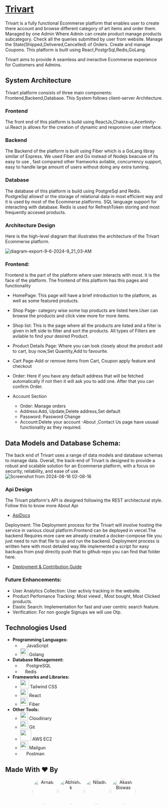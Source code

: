 
# <a href="https://painting-ecommerce.vercel.app/" target="_blank">Trivart</a>

Trivart is a fully functional Ecommerse platform that enables user to create there account and browse different category of art items and order them. Managed by one Admin Where Admin can create product manage products subcategory. Check all the queries submitted by user from website. Manage the State(Shipped,Delivered,Cancelled) of Orders. Create and manage Coupons.
This platform is built using React,PostgrSql,Redis,GoLang.

Trivart aims to provide 
 A seamless and ineractive Ecommerse experience for Customers and Admins.

 ## System Architecture <br/>
 Trivart platform consists of three main components: Frontend,Backend,Database.
 This System follows client-server Architecture.

  ### Frontend <br/>
 The front end of this platform is build using ReactJs,Chakra-ui,Acertinity-ui.React js allows for the creation of dynamic and responsive user interface.

### Backend <br/>
The Backend of the platform is built using Fiber which is a GoLang libray similar of Express. We used Fiber and Go instead of Nodejs beacuse of its easy to use , fast compared other framworks avilable, concurrency support, easy to handle large amount of users without doing any extra tunning.

### Database <br/>
The database of this platform is build using PostgreSql and Redis. PostgreSql allowsf or the storage of relational data in most efficient way and it is used by most of the Ecommerse platforms. SQL language support for interacting with database.
Redis is used for RefreshToken storing and most frequently accesed products.

### Architecture Design <br/>
Here is the high-level diagram that illustrates the architecture of the Trivart Ecommerse platform.


![diagram-export-9-6-2024-9_21_03-AM](https://github.com/user-attachments/assets/66ad0365-cdc7-414b-817e-044598c72795)


### Frontend: <br/>
Frontend is the part of the platform where user interacts with most. It is the face of the platform.
The frontend of this platform has this pages and functionality <br/>

- HomePage: This page will have a brief introduction to the platform, as well as some featured products.

- Shop Page- category wise some top products are listed here.User can browse the products and click view more for more items.

- Shop list: This is the page where all the products are listed and a filter is given in left side to filter and sort the products. All types of Filters are avilable to find your desired Product.

- Product Details Page: Where you can look closely about the product add to cart, buy now,Set Quantity,Add to favourite.

- Cart Page-Add or remove items from Cart, Coupon apply feature and checkout

- Order: Here if you have any default address that will be fetched automatically if not then it will ask you to add one. After that you can confirm Order.
- Account Section <br/>
   - Order: Manage orders
   - Address:Add, Update,Delete address,Set default
   - Password: Password Change
   - Account:Delete your account
-About ,Contact Us page have usuaal functionality as they required.

## Data Models and Database Schema: <br/>
The back end of Trivart uses a range of data models and database schemas to manage data. Overall, the back-end of Trivart is designed to provide a robust and scalable solution for an Ecommerse platform, with a focus on security, reliability, and ease of use.
![Screenshot from 2024-08-16 02-08-16](https://github.com/user-attachments/assets/48ce7ba0-ff35-4497-be21-90ccbed8d860)


### Api Design<br/>
The Trivart platform's API is designed following the REST architectural style.
Follow this to know more About Api
- [ApiDocs](https://documenter.getpostman.com/view/26905530/2sA3rxqD9b)

Deployment:
The Deployment process for the Trivart will involve hosting the service in various cloud platform.Frontend can be deployed in vercel.The backend Requires more care we already created a docker-compose file you just need to run that file to up and run the backend. Deployment process is written here with most detailed way.We implemented a script for easy backups from psql directly push that to github repo you can find that folder here.
- [Deployment & Contribution Guide](https://github.com/Niladri2003/Painting-Ecommerce/tree/main/server#readme)

### Future Enhancements:<br/>
- User Analytics Collection: User activiy tracking in the website.
- Product Perfomance Tracking: Most viewd , Most bought, Most Clicked products.
- Elastic Search: Implementation for fast and user centric search feature.
- Verification:  For non google Signups we will use Otp.
## Technologies Used
- **Programming Languages:** 
  - <img src="https://upload.wikimedia.org/wikipedia/commons/6/6a/JavaScript-logo.png" width="16"> JavaScript
  - <img src="https://encrypted-tbn0.gstatic.com/images?q=tbn:ANd9GcQB-LMXKauSZAPS91OF7OKnBwwUVl7xPr1v1Q&s" width ="25"> Golang
- **Database Management:** 
  - <img src="https://encrypted-tbn0.gstatic.com/images?q=tbn:ANd9GcSHhYIgLQICyLdxxt1uEcA4mTUM8-kNrMMMQA&s" width="16"> PostgreSQL
  - <img src="https://encrypted-tbn0.gstatic.com/images?q=tbn:ANd9GcRfJ0B70T5fmJc-C3Mc1r8ouFs2zTNLIQVJ6w&s" width="16" >Redis
- **Frameworks and Libraries:** 
  - <img src="https://www.devonblog.com/wp-content/uploads/2022/06/tailwind-thumb.jpg" width="28"> Tailwind CSS
  - <img src="https://reactjs.org/favicon.ico" width="25"> React
  - <img src="https://repository-images.githubusercontent.com/234231371/00fd8700-5430-11ea-820b-15fd85b2472c" width="25"> Fiber
- **Other Tools:** 
  - <img src="https://cloudinary.com/favicon.ico" width="25"> Cloudinary
  - <img src="https://git-scm.com/favicon.ico" width="25"> Git
  - <img src="https://encrypted-tbn0.gstatic.com/images?q=tbn:ANd9GcRULf2JOHbvkPux8pEzQrkH70TVSpfgRMzgQA&s" width="35"> AWS EC2
  - <img src="https://www.mailgun.com/favicon.ico" width="25"> Mailgun
  - <img src="https://res.cloudinary.com/postman/image/upload/t_team_logo/v1629869194/team/2893aede23f01bfcbd2319326bc96a6ed0524eba759745ed6d73405a3a8b67a8" width="16"> Postman
## Made With ❤️ By 
<p align="center">
   <a href="https://github.com/arnabpal16"><img src="https://github.com/arnabpal16.png" width="80" alt="Arnab" style="border-radius: 50%;"></a>
  <a href="https://github.com/Abhisheksantra28"><img src="https://github.com/Abhisheksantra28.png" width="80" alt="Abhishek" style="border-radius: 50%;"></a>
  <a href="https://github.com/Niladri2003"><img src="https://github.com/Niladri2003.png" width="80" alt="Niladri" style="border-radius: 50%;"></a>
  <a href="https://github.com/Dev-akash77"><img src="https://github.com/Dev-akash77.png" width="80" alt="Akash Biswas" style="border-radius: 50%;"></a>
 
</p>
